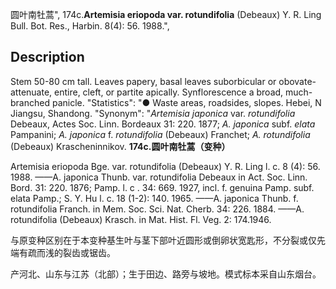 圆叶南牡蒿",
174c.**Artemisia eriopoda var. rotundifolia** (Debeaux) Y. R. Ling Bull. Bot. Res., Harbin. 8(4): 56. 1988.",

## Description
Stem 50-80 cm tall. Leaves papery, basal leaves suborbicular or obovate-attenuate, entire, cleft, or partite apically. Synflorescence a broad, much-branched panicle.
  "Statistics": "● Waste areas, roadsides, slopes. Hebei, N Jiangsu, Shandong.
  "Synonym": "*Artemisia japonica* var. *rotundifolia* Debeaux, Actes Soc. Linn. Bordeaux 31: 220. 1877; *A. japonica* subf. *elata* Pampanini; *A. japonica* f. *rotundifolia* (Debeaux) Franchet; *A. rotundifolia* (Debeaux) Krascheninnikov.
**174c.圆叶南牡蒿（变种）**

Artemisia eriopoda Bge. var. rotundifolia (Debeaux) Y. R. Ling l. c. 8 (4): 56. 1988. ——A. japonica Thunb. var. rotundifolia Debeaux in Act. Soc. Linn. Bord. 31: 220. 1876; Pamp. l. c . 34: 669. 1927, incl. f. genuina Pamp. subf. elata Pamp.; S. Y. Hu l. c. 18 (1-2): 140. 1965. ——A. japonica Thunb. f. rotundifolia Franch. in Mem. Soc. Sci. Nat. Cherb. 34: 226. 1884. ——A. rotundifolia (Debeaux) Krasch. in Mat. Hist. Fl. Veg. 2: 174.1946.

与原变种区别在于本变种基生叶与茎下部叶近圆形或倒卵状宽匙形，不分裂或仅先端有疏而浅的裂齿或锯齿。

产河北、山东与江苏（北部）；生于田边、路旁与坡地。模式标本采自山东烟台。
